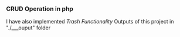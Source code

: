 ### CRUD Operation in php
I have also implemented *Trash Functionality*
Outputs of this project in "./___ouput" folder
